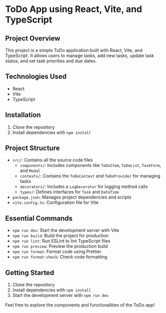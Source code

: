 # ToDo App using React, Vite, and TypeScript

## Project Overview
This project is a simple ToDo application built with React, Vite, and TypeScript. It allows users to manage tasks, add new tasks, update task status, and set task priorities and due dates.

## Technologies Used
- React
- Vite
- TypeScript

## Installation
1. Clone the repository
2. Install dependencies with `npm install`

## Project Structure
- `src/`: Contains all the source code files
  - `components/`: Includes components like `ToDoItem`, `ToDoList`, `TaskForm`, and `Modal`
  - `contexts/`: Contains the `ToDoContext` and `ToDoProvider` for managing tasks
  - `decorators/`: Includes a `LogDecorator` for logging method calls
  - `types/`: Defines interfaces for `Task` and `DateTime`
- `package.json`: Manages project dependencies and scripts
- `vite.config.ts`: Configuration file for Vite

## Essential Commands
- `npm run dev`: Start the development server with Vite
- `npm run build`: Build the project for production
- `npm run lint`: Run ESLint to lint TypeScript files
- `npm run preview`: Preview the production build
- `npm run format`: Format code using Prettier
- `npm run format:check`: Check code formatting

## Getting Started
1. Clone the repository
2. Install dependencies with `npm install`
3. Start the development server with `npm run dev`

Feel free to explore the components and functionalities of the ToDo app!
